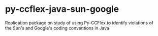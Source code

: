# py-ccflex-java-sun-google
Replication package on study of using Py-CCFlex to identify violations of the Sun's and Google's coding conventions in Java
